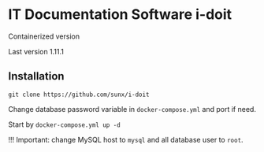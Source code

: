 # IT Documentation Software i-doit
Containerized version

Last version 1.11.1
## Installation

`git clone https://github.com/sunx/i-doit`

Change database password variable in `docker-compose.yml` and port if need.

Start by `docker-compose.yml up -d`

!!! Important: change MySQL host to `mysql` and all database user to `root`.
